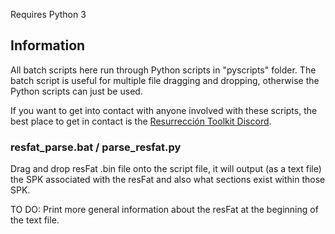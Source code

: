 Requires Python 3

## Information

All batch scripts here run through Python scripts in "pyscripts" folder. The batch script is useful for multiple file dragging and dropping, otherwise the Python scripts can just be used.

If you want to get into contact with anyone involved with these scripts, the best place to get in contact is the [Resurrección Toolkit Discord](https://discord.gg/2yfxG6X).

### resfat_parse.bat / parse_resfat.py
Drag and drop resFat .bin file onto the script file, it will output (as a text file) the SPK associated with the resFat and also what sections exist within those SPK.

TO DO: Print more general information about the resFat at the beginning of the text file.
